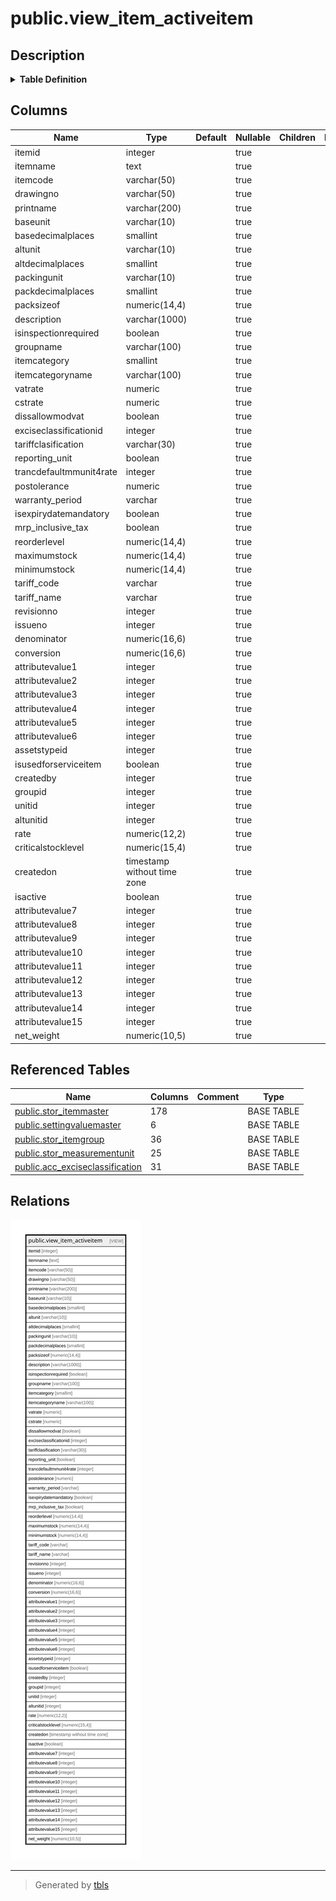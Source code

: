 # public.view_item_activeitem

## Description

<details>
<summary><strong>Table Definition</strong></summary>

```sql
CREATE VIEW view_item_activeitem AS (
 SELECT itm.itemid,
        CASE
            WHEN (COALESCE(itm.isactive, false) = false) THEN ('[INACTIVE] '::text || (itm.itemname)::text)
            ELSE (
            CASE
                WHEN (COALESCE(itm.isauthorized, false) = false) THEN '[UNAUTHORIZED] '::text
                ELSE ''::text
            END || (itm.itemname)::text)
        END AS itemname,
    itm.itemcode,
    itm.drawingno,
    itm.printname,
    bunit.shortname AS baseunit,
    bunit.noofdecimalplace AS basedecimalplaces,
    aunit.shortname AS altunit,
    aunit.noofdecimalplace AS altdecimalplaces,
    pack.shortname AS packingunit,
    pack.noofdecimalplace AS packdecimalplaces,
    itm.packsizeof,
    itm.description,
    COALESCE(itm.isinspectionrequired, false) AS isinspectionrequired,
    grp.groupname,
    itm.itemcategory,
    svm.valuename AS itemcategoryname,
    COALESCE(itm.vatrate, 0.0) AS vatrate,
    COALESCE(itm.cstrate, 0.0) AS cstrate,
    COALESCE(itm.dissallowmodvat, false) AS dissallowmodvat,
    itm.exciseclassificationid,
    itm.tariffclasification,
    itm.reporting_unit,
    COALESCE((itm.trancdefaultmmunit4rate)::integer, 0) AS trancdefaultmmunit4rate,
    COALESCE(itm.postolerance, 0.0) AS postolerance,
    itm.warranty_period,
    COALESCE(itm.isexpirydatemandatory, false) AS isexpirydatemandatory,
    itm.mrp_inclusive_tax,
    itm.reorderlevel,
    itm.maximumstock,
    itm.minimumstock,
    tariff.code AS tariff_code,
    tariff.name AS tariff_name,
    itm.revisionno,
    itm.issueno,
    itm.denominator,
    itm.conversion,
    itm.attributevalue1,
    itm.attributevalue2,
    itm.attributevalue3,
    itm.attributevalue4,
    itm.attributevalue5,
    itm.attributevalue6,
    itm.assetstypeid,
    itm.isusedforserviceitem,
    itm.createdby,
    itm.groupid,
    itm.unitid,
    itm.altunitid,
    itm.rate,
    itm.criticalstocklevel,
    itm.createdon,
    itm.isactive,
    itm.attributevalue7,
    itm.attributevalue8,
    itm.attributevalue9,
    itm.attributevalue10,
    itm.attributevalue11,
    itm.attributevalue12,
    itm.attributevalue13,
    itm.attributevalue14,
    itm.attributevalue15,
    itm.net_weight
   FROM ((((((stor_itemmaster itm
     LEFT JOIN settingvaluemaster svm ON (((svm.settingvalueid = itm.itemcategory) AND (svm.settingid = 6))))
     LEFT JOIN stor_itemgroup grp ON ((grp.groupid = itm.groupid)))
     LEFT JOIN stor_measurementunit bunit ON ((itm.unitid = bunit.unitid)))
     LEFT JOIN stor_measurementunit aunit ON ((itm.altunitid = aunit.unitid)))
     LEFT JOIN stor_measurementunit pack ON ((itm.packinguomid = pack.unitid)))
     LEFT JOIN acc_exciseclassification tariff ON ((itm.exciseclassificationid = tariff.exciseclassificationid)))
  WHERE (itm.isactive = true)
)
```

</details>

## Columns

| Name | Type | Default | Nullable | Children | Parents | Comment |
| ---- | ---- | ------- | -------- | -------- | ------- | ------- |
| itemid | integer |  | true |  |  |  |
| itemname | text |  | true |  |  |  |
| itemcode | varchar(50) |  | true |  |  |  |
| drawingno | varchar(50) |  | true |  |  |  |
| printname | varchar(200) |  | true |  |  |  |
| baseunit | varchar(10) |  | true |  |  |  |
| basedecimalplaces | smallint |  | true |  |  |  |
| altunit | varchar(10) |  | true |  |  |  |
| altdecimalplaces | smallint |  | true |  |  |  |
| packingunit | varchar(10) |  | true |  |  |  |
| packdecimalplaces | smallint |  | true |  |  |  |
| packsizeof | numeric(14,4) |  | true |  |  |  |
| description | varchar(1000) |  | true |  |  |  |
| isinspectionrequired | boolean |  | true |  |  |  |
| groupname | varchar(100) |  | true |  |  |  |
| itemcategory | smallint |  | true |  |  |  |
| itemcategoryname | varchar(100) |  | true |  |  |  |
| vatrate | numeric |  | true |  |  |  |
| cstrate | numeric |  | true |  |  |  |
| dissallowmodvat | boolean |  | true |  |  |  |
| exciseclassificationid | integer |  | true |  |  |  |
| tariffclasification | varchar(30) |  | true |  |  |  |
| reporting_unit | boolean |  | true |  |  |  |
| trancdefaultmmunit4rate | integer |  | true |  |  |  |
| postolerance | numeric |  | true |  |  |  |
| warranty_period | varchar |  | true |  |  |  |
| isexpirydatemandatory | boolean |  | true |  |  |  |
| mrp_inclusive_tax | boolean |  | true |  |  |  |
| reorderlevel | numeric(14,4) |  | true |  |  |  |
| maximumstock | numeric(14,4) |  | true |  |  |  |
| minimumstock | numeric(14,4) |  | true |  |  |  |
| tariff_code | varchar |  | true |  |  |  |
| tariff_name | varchar |  | true |  |  |  |
| revisionno | integer |  | true |  |  |  |
| issueno | integer |  | true |  |  |  |
| denominator | numeric(16,6) |  | true |  |  |  |
| conversion | numeric(16,6) |  | true |  |  |  |
| attributevalue1 | integer |  | true |  |  |  |
| attributevalue2 | integer |  | true |  |  |  |
| attributevalue3 | integer |  | true |  |  |  |
| attributevalue4 | integer |  | true |  |  |  |
| attributevalue5 | integer |  | true |  |  |  |
| attributevalue6 | integer |  | true |  |  |  |
| assetstypeid | integer |  | true |  |  |  |
| isusedforserviceitem | boolean |  | true |  |  |  |
| createdby | integer |  | true |  |  |  |
| groupid | integer |  | true |  |  |  |
| unitid | integer |  | true |  |  |  |
| altunitid | integer |  | true |  |  |  |
| rate | numeric(12,2) |  | true |  |  |  |
| criticalstocklevel | numeric(15,4) |  | true |  |  |  |
| createdon | timestamp without time zone |  | true |  |  |  |
| isactive | boolean |  | true |  |  |  |
| attributevalue7 | integer |  | true |  |  |  |
| attributevalue8 | integer |  | true |  |  |  |
| attributevalue9 | integer |  | true |  |  |  |
| attributevalue10 | integer |  | true |  |  |  |
| attributevalue11 | integer |  | true |  |  |  |
| attributevalue12 | integer |  | true |  |  |  |
| attributevalue13 | integer |  | true |  |  |  |
| attributevalue14 | integer |  | true |  |  |  |
| attributevalue15 | integer |  | true |  |  |  |
| net_weight | numeric(10,5) |  | true |  |  |  |

## Referenced Tables

| Name | Columns | Comment | Type |
| ---- | ------- | ------- | ---- |
| [public.stor_itemmaster](public.stor_itemmaster.md) | 178 |  | BASE TABLE |
| [public.settingvaluemaster](public.settingvaluemaster.md) | 6 |  | BASE TABLE |
| [public.stor_itemgroup](public.stor_itemgroup.md) | 36 |  | BASE TABLE |
| [public.stor_measurementunit](public.stor_measurementunit.md) | 25 |  | BASE TABLE |
| [public.acc_exciseclassification](public.acc_exciseclassification.md) | 31 |  | BASE TABLE |

## Relations

![er](public.view_item_activeitem.svg)

---

> Generated by [tbls](https://github.com/k1LoW/tbls)
